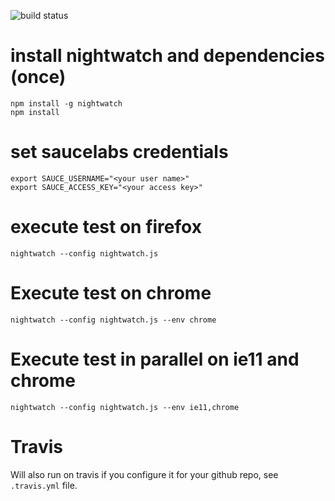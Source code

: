 ![build status](https://travis-ci.org/fdlk/molgenis-nightwatch.svg?branch=master "Travis CI build status")


# install nightwatch and dependencies (once)

```
npm install -g nightwatch
npm install
```

# set saucelabs credentials
```
export SAUCE_USERNAME="<your user name>"
export SAUCE_ACCESS_KEY="<your access key>"
```

# execute test on firefox

```
nightwatch --config nightwatch.js
```

# Execute test on chrome

```
nightwatch --config nightwatch.js --env chrome
```


# Execute test in parallel on ie11 and chrome

```
nightwatch --config nightwatch.js --env ie11,chrome
```

# Travis
Will also run on travis if you configure it for your github repo,
see `.travis.yml` file.
